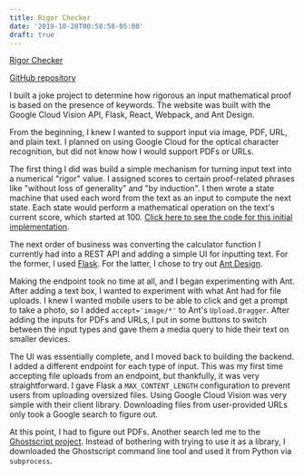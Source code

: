 ```yaml
---
title: Rigor Checker
date: '2019-10-20T00:58:58-05:00'
draft: true
---
```

[Rigor Checker](https://keanemind.github.io/rigor-checker/)

[GitHub repository](https://github.com/keanemind/rigor-checker)

I built a joke project to determine how rigorous an input mathematical proof is based on the presence of keywords. The website was built with the Google Cloud Vision API, Flask, React, Webpack, and Ant Design.

From the beginning, I knew I wanted to support input via image, PDF, URL, and plain text. I planned on using Google Cloud for the optical character recognition, but did not know how I would support PDFs or URLs.

The first thing I did was build a simple mechanism for turning input text into a numerical "rigor" value. I assigned scores to certain proof-related phrases like "without loss of generality" and "by induction". I then wrote a state machine that used each word from the text as an input to compute the next state. Each state would perform a mathematical operation on the text's current score, which started at 100. [Click here to see the code for this initial implementation](https://github.com/keanemind/rigor-checker/blob/474cf93d17b410b1c17bfa74b5651572781b24b8/rigor_calculator.py).

The next order of business was converting the calculator function I currently had into a REST API and adding a simple UI for inputting text. For the former, I used [Flask](https://palletsprojects.com/p/flask/). For the latter, I chose to try out [Ant Design](https://ant.design/). 

Making the endpoint took no time at all, and I began experimenting with Ant. After adding a text box, I wanted to experiment with what Ant had for file uploads. I knew I wanted mobile users to be able to click and get a prompt to take a photo, so I added `accept='image/*'` to Ant's `Upload.Dragger`. After adding the inputs for PDFs and URLs, I put in some buttons to switch between the input types and gave them a media query to hide their text on smaller devices.

The UI was essentially complete, and I moved back to building the backend. I added a different endpoint for each type of input. This was my first time accepting file uploads from an endpoint, but thankfully, it was very straightforward. I gave Flask a `MAX_CONTENT_LENGTH` configuration to prevent users from uploading oversized files. Using Google Cloud Vision was very simple with their client library. Downloading files from user-provided URLs only took a Google search to figure out.

At this point, I had to figure out PDFs. Another search led me to the [Ghostscript project](https://ghostscript.com/). Instead of bothering with trying to use it as a library, I downloaded the Ghostscript command line tool and used it from Python via `subprocess`.
